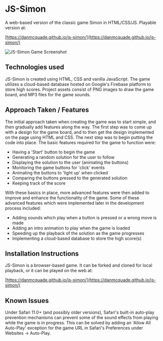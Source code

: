 # JS-Simon
A web-based version of the classic game Simon in HTML/CSS/JS. Playable version at:

[https://danmcquade.github.io/js-simon/](https://danmcquade.github.io/js-simon/)

![JS-Simon Game Screenshot](https://danmcquade.github.io/js-simon/images/preview.png "JS-Simon Game Screenshot")

## Technologies used
JS-Simon is created using HTML, CSS and vanilla JavaScript. The game utilizes a cloud-based database hosted on Google's Firebase platform to store high scores. Project assets consist of PNG images to draw the game board, and MP3 files for the game sounds.

## Approach Taken / Features
The initial approach taken when creating the game was to start simple, and then gradually add features along the way. The first step was to come up with a design for the game board, and to then get the design implemented on the page using HTML and CSS. The next step was to begin putting the code into place. The basic features required for the game to function were:

- Having a 'Start' button to begin the game
- Generating a random solution for the user to follow
- Displaying the solution to the user (animating the buttons)
- Monitoring the game buttons for 'click' events
- Animating the buttons to 'light up' when clicked
- Comparing the buttons pressed to the generated solution
- Keeping track of the score

With these basics in place, more advanced features were then added to improve and enhance the functionality of the game. Some of these advanced features which were implemented later in the development process included:

- Adding sounds which play when a button is pressed or a wrong move is made
- Adding an intro animation to play when the game is loaded
- Speeding up the playback of the solution as the game progresses
- Implementing a cloud-based database to store the high score(s)

## Installation Instructions
JS-Simon is a browser-based game. It can be forked and cloned for local playback, or it can be played on the web at:

[https://danmcquade.github.io/js-simon/](https://danmcquade.github.io/js-simon/)

## Known Issues
Under Safari 11.0+ (and possibly older versions), Safari's built-in auto-play prevention mechanisms can prevent some of the sound effects from playing while the game is in progress. This can be solved by adding an 'Allow All Auto-Play' exception for the game URL in Safari's Preferences under Websites -> Auto-Play.    
